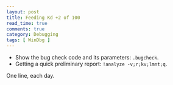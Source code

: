 ```yaml
---
layout: post
title: Feeding Kd +2 of 100
read_time: true  
comments: true
category: Debugging
tags: [ WinDbg ]
---
```


- Show the bug check code and its parameters: `.bugcheck`.
- Getting a quick preliminary report: `!analyze -v;r;kv;lmnt;q`.

One line, each day.
